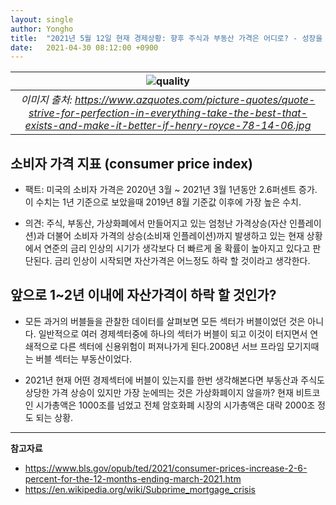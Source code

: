 ```yaml
---
layout: single
author: Yongho
title:  "2021년 5월 12일 현재 경제상황: 향후 주식과 부동산 가격은 어디로? - 성장을 위한 지식 #13"
date:   2021-04-30 08:12:00 +0900
---
```


| ![quality](https://www.azquotes.com/picture-quotes/quote-strive-for-perfection-in-everything-take-the-best-that-exists-and-make-it-better-if-henry-royce-78-14-06.jpg) |
| :--: |
| *이미지 출처: https://www.azquotes.com/picture-quotes/quote-strive-for-perfection-in-everything-take-the-best-that-exists-and-make-it-better-if-henry-royce-78-14-06.jpg* |

## 소비자 가격 지표 (consumer price index)
- 팩트: 미국의 소비자 가격은 2020년 3월 ~ 2021년 3월 1년동안 2.6퍼센트 증가. 이 수치는 1년 기준으로 보았을때 2019년 8월 기준값 이후에 가장 높은 수치.

- 의견: 주식, 부동산, 가상화폐에서 만들어지고 있는 엄청난 가격상승(자산 인플레이션)과 더불어 소비자 가격의 상승(소비재 인플레이션)까지 발생하고 있는 현재 상황에서 연준의 금리 인상의 시기가 생각보다 더 빠르게 올 확률이 높아지고 있다고 판단된다. 금리 인상이 시작되면 자산가격은 어느정도 하락 할 것이라고 생각한다.

## 앞으로 1~2년 이내에 자산가격이 하락 할 것인가?
- 모든 과거의 버블들을 관찰한 데이터를 살펴보면 모든 섹터가 버블이었던 것은 아니다. 일반적으로 여러 경제섹터중에 하나의 섹터가 버블이 되고 이것이 터지면서 연쇄적으로 다른 섹터에 신용위험이 퍼져나가게 된다.2008년 서브 프라임 모기지때는 버블 섹터는 부동산이었다.

- 2021년 현재 어떤 경제섹터에 버블이 있는지를 한번 생각해본다면 부동산과 주식도 상당한 가격 상승이 있지만 가장 눈에띄는 것은 가상화폐이지 않을까? 현재 비트코인 시가총액은 1000조를 넘었고 전체 암호화폐 시장의 시가총액은 대략 2000조 정도 되는 상황.

---
**참고자료**
- https://www.bls.gov/opub/ted/2021/consumer-prices-increase-2-6-percent-for-the-12-months-ending-march-2021.htm
- https://en.wikipedia.org/wiki/Subprime_mortgage_crisis